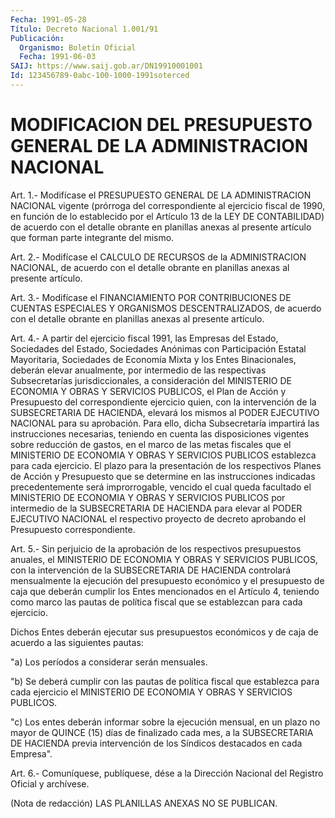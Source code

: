 ```yaml
---
Fecha: 1991-05-28
Título: Decreto Nacional 1.001/91
Publicación:
  Organismo: Boletín Oficial
  Fecha: 1991-06-03
SAIJ: https://www.saij.gob.ar/DN19910001001
Id: 123456789-0abc-100-1000-1991soterced
---
```

# MODIFICACION DEL PRESUPUESTO GENERAL DE LA ADMINISTRACION NACIONAL

<a id="1"></a>
Art. 1.- Modifícase el PRESUPUESTO GENERAL DE LA ADMINISTRACION NACIONAL  vigente (prórroga del correspondiente al ejercicio fiscal de 1990, en  función de lo establecido por el Artículo 13 de la LEY DE CONTABILIDAD)  de  acuerdo  con  el detalle obrante en planillas anexas al presente artículo que forman  parte integrante del mismo.

<a id="2"></a>
Art. 2.- Modifícase el CALCULO DE RECURSOS de la ADMINISTRACION NACIONAL,  de acuerdo con el detalle obrante en planillas anexas al presente artículo.

<a id="3"></a>
Art.  3.-  Modifícase  el FINANCIAMIENTO POR CONTRIBUCIONES DE CUENTAS ESPECIALES Y ORGANISMOS  DESCENTRALIZADOS,  de  acuerdo con el  detalle  obrante  en  planillas  anexas  al  presente artículo.

<a id="4"></a>
Art.  4.- A partir del ejercicio fiscal 1991, las Empresas del Estado, Sociedades del Estado, Sociedades Anónimas con Participación  Estatal  Mayoritaria, Sociedades de Economía Mixta y los Entes Binacionales, deberán  elevar  anualmente, por intermedio de las respectivas Subsecretarías jurisdiccionales, a consideración  del  MINISTERIO  DE  ECONOMIA Y  OBRAS  Y  SERVICIOS PUBLICOS,  el  Plan  de  Acción y Presupuesto  del  correspondiente ejercicio  quien,  con  la  intervención  de  la  SUBSECRETARIA  DE HACIENDA, elevará los mismos  al  PODER  EJECUTIVO NACIONAL para su aprobación.   Para  ello,  dicha  Subsecretaría    impartirá    las instrucciones  necesarias,  teniendo  en  cuenta  las disposiciones vigentes  sobre  reducción  de  gastos,  en el marco de  las  metas fiscales  que  el  MINISTERIO  DE  ECONOMIA  Y  OBRAS  Y  SERVICIOS PUBLICOS  establezca  para  cada  ejercicio.  El  plazo    para  la presentación de los respectivos Planes de Acción y Presupuesto  que se  determine  en  las instrucciones indicadas precedentemente será improrrogable, vencido  el  cual  queda  facultado el MINISTERIO DE ECONOMIA  Y  OBRAS  Y  SERVICIOS  PUBLICOS  por  intermedio  de  la SUBSECRETARIA DE HACIENDA para elevar al PODER  EJECUTIVO  NACIONAL el    respectivo  proyecto  de  decreto  aprobando  el  Presupuesto correspondiente.

<a id="5"></a>
Art.  5.-  Sin  perjuicio  de la aprobación de los respectivos presupuestos  anuales,  el  MINISTERIO    DE  ECONOMIA  Y  OBRAS  Y SERVICIOS  PUBLICOS,  con la intervención de  la  SUBSECRETARIA  DE HACIENDA  controlará  mensualmente  la  ejecución  del  presupuesto económico y el presupuesto  de  caja  que deberán cumplir los Entes mencionados en el Artículo 4, teniendo  como  marco  las  pautas de política  fiscal  que  se  establezcan  para  cada  ejercicio.

Dichos  Entes  deberán  ejecutar sus presupuestos económicos  y  de caja de acuerdo a las siguientes pautas:

"a) Los períodos a considerar serán mensuales.

"b)  Se  deberá cumplir con  las  pautas  de  política  fiscal  que establezca  para cada ejercicio el MINISTERIO DE ECONOMIA Y OBRAS Y SERVICIOS PUBLICOS.

"c) Los entes  deberán  informar  sobre la ejecución mensual, en un plazo no mayor de QUINCE (15) días  de  finalizado  cada  mes, a la SUBSECRETARIA  DE  HACIENDA  previa  intervención  de  los Síndicos destacados en cada Empresa".

<a id="6"></a>
Art. 6.- Comuníquese, publíquese, dése a la Dirección Nacional del Registro Oficial y archívese.

<a id="6 020"></a>
(Nota  de  redacción)  LAS  PLANILLAS  ANEXAS  NO SE PUBLICAN.